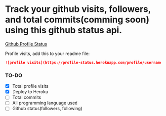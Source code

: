 # Track your github visits, followers, and total commits(comming soon) using this github status api.
[Github Profile Status](https://profile-status.herokuapp.com) 

Profile visits, add this to your readme file:
```md
![profile visits](https://profile-status.herokuapp.com/profile/username?label=<custom_label_optional>&color=<your_prefered_color_optional>)

```

### TO-DO
- [x] Total profile visits
- [x] Deploy to Heroku
- [ ] Total commits 
- [ ] All programming language used 
- [ ] Github status(followers, following)
